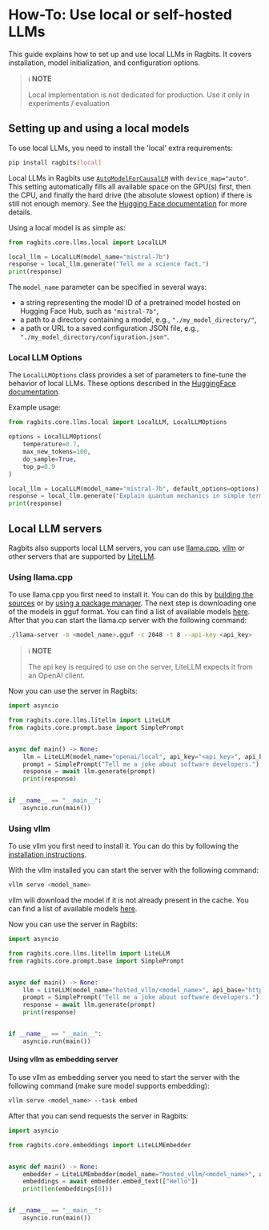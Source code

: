 # How-To: Use local or self-hosted LLMs
This guide explains how to set up and use local LLMs in Ragbits. It covers installation, model initialization, and configuration options.

> ℹ️ **NOTE**
>
> Local implementation is not dedicated for production. Use it only in experiments / evaluation

## Setting up and using a local models
To use local LLMs, you need to install the 'local' extra requirements:

```bash
pip install ragbits[local]
```

Local LLMs in Ragbits use [`AutoModelForCausalLM`](https://huggingface.co/docs/transformers/model_doc/auto#transformers.AutoModelForCausalLM) with `device_map="auto"`. This setting automatically fills all available space on the GPU(s) first, then the CPU, and finally the hard drive (the absolute slowest option) if there is still not enough memory. See the [Hugging Face documentation](https://huggingface.co/docs/transformers/model_doc/auto#transformers.AutoModelForCausalLM) for more details.

Using a local model is as simple as:
```python
from ragbits.core.llms.local import LocalLLM

local_llm = LocalLLM(model_name="mistral-7b")
response = local_llm.generate("Tell me a science fact.")
print(response)
```

The `model_name` parameter can be specified in several ways:
- a string representing the model ID of a pretrained model hosted on Hugging Face Hub, such as `"mistral-7b"`,
- a path to a directory containing a model, e.g., `"./my_model_directory/"`,
- a path or URL to a saved configuration JSON file, e.g., `"./my_model_directory/configuration.json"`.

### Local LLM Options

The `LocalLLMOptions` class provides a set of parameters to fine-tune the behavior of local LLMs. These options described in the [HuggingFace documentation](https://huggingface.co/docs/huggingface_hub/en/package_reference/inference_client#huggingface_hub.InferenceClient.text_generation).

Example usage:
```python
from ragbits.core.llms.local import LocalLLM, LocalLLMOptions

options = LocalLLMOptions(
    temperature=0.7,
    max_new_tokens=100,
    do_sample=True,
    top_p=0.9
)

local_llm = LocalLLM(model_name="mistral-7b", default_options=options)
response = local_llm.generate("Explain quantum mechanics in simple terms.")
print(response)
```

## Local LLM servers
Ragbits also supports local LLM servers, you can use [llama.cpp](https://github.com/ggml-org/llama.cpp), [vllm](https://docs.vllm.ai/en/latest/) or other servers that are supported by [LiteLLM](https://docs.litellm.ai/docs/providers).

### Using llama.cpp
To use llama.cpp you first need to install it. You can do this by [building the sources](https://github.com/ggml-org/llama.cpp/blob/master/docs/build.md) or by [using a package manager](https://github.com/ggml-org/llama.cpp/blob/master/docs/install.md).
The next step is downloading one of the models in gguf format. You can find a list of available models [here](https://huggingface.co/models?library=gguf&sort=trending).
After that you can start the llama.cp server with the following command:
```bash
./llama-server -m <model_name>.gguf -c 2048 -t 8 --api-key <api_key>
```
> ℹ️ **NOTE**
>
> The api key is required to use on the server, LiteLLM expects it from an OpenAI client.

Now you can use the server in Ragbits:
```python
import asyncio

from ragbits.core.llms.litellm import LiteLLM
from ragbits.core.prompt.base import SimplePrompt


async def main() -> None:
    llm = LiteLLM(model_name="openai/local", api_key="<api_key>", api_base="http://127.0.0.1:8080")
    prompt = SimplePrompt("Tell me a joke about software developers.")
    response = await llm.generate(prompt)
    print(response)


if __name__ == "__main__":
    asyncio.run(main())
```

### Using vllm
To use vllm you first need to install it. You can do this by following the [installation instructions](https://docs.vllm.ai/en/latest/getting_started/installation/index.html).

With the vllm installed you can start the server with the following command:
```bash
vllm serve <model_name>
```
vllm will download the model if it is not already present in the cache. You can find a list of available models [here](https://docs.vllm.ai/en/latest/models/supported_models.html).

Now you can use the server in Ragbits:
```python
import asyncio

from ragbits.core.llms.litellm import LiteLLM
from ragbits.core.prompt.base import SimplePrompt


async def main() -> None:
    llm = LiteLLM(model_name="hosted_vllm/<model_name>", api_base="http://127.0.0.1:8000/v1")
    prompt = SimplePrompt("Tell me a joke about software developers.")
    response = await llm.generate(prompt)
    print(response)


if __name__ == "__main__":
    asyncio.run(main())
```

#### Using vllm as embedding server
To use vllm as embedding server you need to start the server with the following command (make sure model supports embedding):
```bash
vllm serve <model_name> --task embed
```

After that you can send requests the server in Ragbits:
```python
import asyncio

from ragbits.core.embeddings import LiteLLMEmbedder


async def main() -> None:
    embedder = LiteLLMEmbedder(model_name="hosted_vllm/<model_name>", api_base="http://127.0.0.1:8000/v1")
    embeddings = await embedder.embed_text(["Hello"])
    print(len(embeddings[0]))


if __name__ == "__main__":
    asyncio.run(main())
```